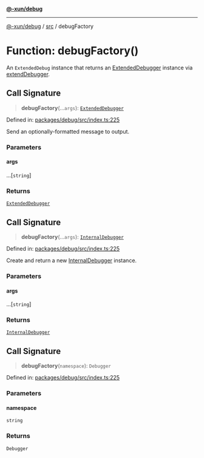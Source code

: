 [**@-xun/debug**](../../README.md)

***

[@-xun/debug](../../README.md) / [src](../README.md) / debugFactory

# Function: debugFactory()

An `ExtendedDebug` instance that returns an [ExtendedDebugger](../interfaces/ExtendedDebugger.md) instance
via [extendDebugger](extendDebugger.md).

## Call Signature

> **debugFactory**(...`args`): [`ExtendedDebugger`](../interfaces/ExtendedDebugger.md)

Defined in: [packages/debug/src/index.ts:225](https://github.com/Xunnamius/rejoinder/blob/3408de1428d053296c3b4a0594d1b1a937d57757/packages/debug/src/index.ts#L225)

Send an optionally-formatted message to output.

### Parameters

#### args

...\[`string`\]

### Returns

[`ExtendedDebugger`](../interfaces/ExtendedDebugger.md)

## Call Signature

> **debugFactory**(...`args`): [`InternalDebugger`](../interfaces/InternalDebugger.md)

Defined in: [packages/debug/src/index.ts:225](https://github.com/Xunnamius/rejoinder/blob/3408de1428d053296c3b4a0594d1b1a937d57757/packages/debug/src/index.ts#L225)

Create and return a new [InternalDebugger](../interfaces/InternalDebugger.md) instance.

### Parameters

#### args

...\[`string`\]

### Returns

[`InternalDebugger`](../interfaces/InternalDebugger.md)

## Call Signature

> **debugFactory**(`namespace`): `Debugger`

Defined in: [packages/debug/src/index.ts:225](https://github.com/Xunnamius/rejoinder/blob/3408de1428d053296c3b4a0594d1b1a937d57757/packages/debug/src/index.ts#L225)

### Parameters

#### namespace

`string`

### Returns

`Debugger`

